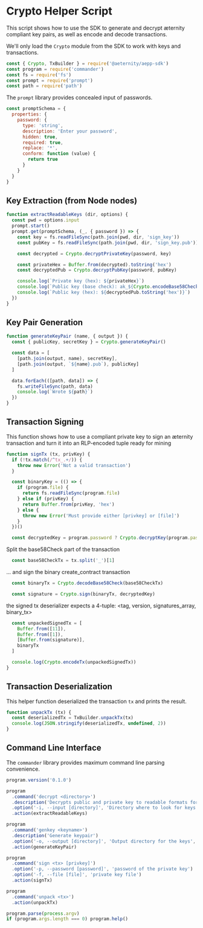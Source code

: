 


# Crypto Helper Script

This script shows how to use the SDK to generate and decrypt æternity
compliant key pairs, as well as encode and decode transactions.


We'll only load the `Crypto` module from the SDK to work with keys and
transactions.


```js
const { Crypto, TxBuilder } = require('@aeternity/aepp-sdk')
const program = require('commander')
const fs = require('fs')
const prompt = require('prompt')
const path = require('path')
```

The `prompt` library provides concealed input of passwords.


```js
const promptSchema = {
  properties: {
    password: {
      type: 'string',
      description: 'Enter your password',
      hidden: true,
      required: true,
      replace: '*',
      conform: function (value) {
        return true
      }
    }
  }
}
```

## Key Extraction (from Node nodes)


```js
function extractReadableKeys (dir, options) {
  const pwd = options.input
  prompt.start()
  prompt.get(promptSchema, (_, { password }) => {
    const key = fs.readFileSync(path.join(pwd, dir, 'sign_key'))
    const pubKey = fs.readFileSync(path.join(pwd, dir, 'sign_key.pub'))

    const decrypted = Crypto.decryptPrivateKey(password, key)

    const privateHex = Buffer.from(decrypted).toString('hex')
    const decryptedPub = Crypto.decryptPubKey(password, pubKey)

    console.log(`Private key (hex): ${privateHex}`)
    console.log(`Public key (base check): ak_${Crypto.encodeBase58Check(decryptedPub)}`)
    console.log(`Public key (hex): ${decryptedPub.toString('hex')}`)
  })
}
```

## Key Pair Generation


```js
function generateKeyPair (name, { output }) {
  const { publicKey, secretKey } = Crypto.generateKeyPair()

  const data = [
    [path.join(output, name), secretKey],
    [path.join(output, `${name}.pub`), publicKey]
  ]

  data.forEach(([path, data]) => {
    fs.writeFileSync(path, data)
    console.log(`Wrote ${path}`)
  })
}
```

## Transaction Signing

This function shows how to use a compliant private key to sign an æternity
transaction and turn it into an RLP-encoded tuple ready for mining


```js
function signTx (tx, privKey) {
  if (!tx.match(/^tx_.+/)) {
    throw new Error('Not a valid transaction')
  }

  const binaryKey = (() => {
    if (program.file) {
      return fs.readFileSync(program.file)
    } else if (privKey) {
      return Buffer.from(privKey, 'hex')
    } else {
      throw new Error('Must provide either [privkey] or [file]')
    }
  })()

  const decryptedKey = program.password ? Crypto.decryptKey(program.password, binaryKey) : binaryKey
```

Split the base58Check part of the transaction


```js
  const base58CheckTx = tx.split('_')[1]
```

... and sign the binary create_contract transaction


```js
  const binaryTx = Crypto.decodeBase58Check(base58CheckTx)

  const signature = Crypto.sign(binaryTx, decryptedKey)
```

the signed tx deserializer expects a 4-tuple:
<tag, version, signatures_array, binary_tx>


```js
  const unpackedSignedTx = [
    Buffer.from([11]),
    Buffer.from([1]),
    [Buffer.from(signature)],
    binaryTx
  ]

  console.log(Crypto.encodeTx(unpackedSignedTx))
}
```

## Transaction Deserialization

This helper function deserialized the transaction `tx` and prints the result.


```js
function unpackTx (tx) {
  const deserializedTx = TxBuilder.unpackTx(tx)
  console.log(JSON.stringify(deserializedTx, undefined, 2))
}
```

## Command Line Interface

The `commander` library provides maximum command line parsing convenience.


```js
program.version('0.1.0')

program
  .command('decrypt <directory>')
  .description('Decrypts public and private key to readable formats for testing purposes')
  .option('-i, --input [directory]', 'Directory where to look for keys', '.')
  .action(extractReadableKeys)

program
  .command('genkey <keyname>')
  .description('Generate keypair')
  .option('-o, --output [directory]', 'Output directory for the keys', '.')
  .action(generateKeyPair)

program
  .command('sign <tx> [privkey]')
  .option('-p, --password [password]', 'password of the private key')
  .option('-f, --file [file]', 'private key file')
  .action(signTx)

program
  .command('unpack <tx>')
  .action(unpackTx)

program.parse(process.argv)
if (program.args.length === 0) program.help()
```

